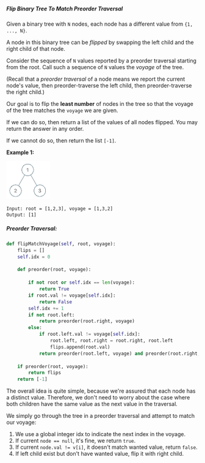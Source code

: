 ##### Flip Binary Tree To Match Preorder Traversal

Given a binary tree with `N` nodes, each node has a different value from `{1, ..., N}`.

A node in this binary tree can be _flipped_ by swapping the left child and the right child of that node.

Consider the sequence of `N` values reported by a preorder traversal starting from the root.  Call such a sequence of `N` values the _voyage_ of the tree.

\(Recall that a _preorder traversal_ of a node means we report the current node's value, then preorder-traverse the left child, then preorder-traverse the right child.\)

Our goal is to flip the **least number** of nodes in the tree so that the voyage of the tree matches the `voyage` we are given.

If we can do so, then return a list of the values of all nodes flipped.  You may return the answer in any order.

If we cannot do so, then return the list `[-1]`.

**Example 1:**

![](/assets/flip_tree_preorder.png)

```
Input: root = [1,2,3], voyage = [1,3,2]
Output: [1]
```

##### Preorder Traversal:

```py
def flipMatchVoyage(self, root, voyage):
    flips = []
    self.idx = 0

    def preorder(root, voyage):

        if not root or self.idx == len(voyage):
            return True            
        if root.val != voyage[self.idx]:
            return False
        self.idx += 1
        if not root.left:
            return preorder(root.right, voyage)
        else:
            if root.left.val != voyage[self.idx]:
                root.left, root.right = root.right, root.left
                flips.append(root.val)
            return preorder(root.left, voyage) and preorder(root.right, voyage)

    if preorder(root, voyage):
        return flips
    return [-1]
```

The overall idea is quite simple, because we're assured that each node has a distinct value. Therefore, we don't need to worry about the case where both children have the same value as the next value in the traversal.

We simply go through the tree in a preorder traversal and attempt to match our voyage:

1.  We use a global integer idx to indicate the next index in the voyage. 
2. If current `node == null`, it's fine, we return `true`.  
3. If current `node.val != v[i]`, it doesn't match wanted value, return `false`.
4. If left child exist but don't have wanted value, flip it with right child.



